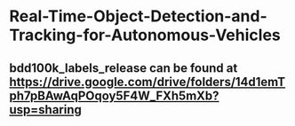 # Real-Time-Object-Detection-and-Tracking-for-Autonomous-Vehicles

## bdd100k_labels_release can be found at https://drive.google.com/drive/folders/14d1emTph7pBAwAqPOqoy5F4W_FXh5mXb?usp=sharing
